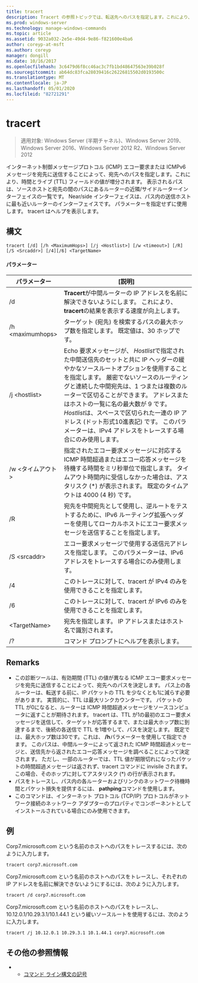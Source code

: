 ```yaml
---
title: tracert
description: Tracert の参照トピックでは、転送先へのパスを指定します。これにより、インターネット制御メッセージプロトコル (ICMP) のエコー要求または ICMPv6 メッセージが転送先に送信され、時間がライブ (TTL) フィールドの値が増加します。
ms.prod: windows-server
ms.technology: manage-windows-commands
ms.topic: article
ms.assetid: 9032a032-2e5e-49d4-9e86-f821600e4ba6
author: coreyp-at-msft
ms.author: coreyp
manager: dongill
ms.date: 10/16/2017
ms.openlocfilehash: 3c6479d6f8cc46ac3c7fb1bd48647563e39b028f
ms.sourcegitcommit: ab64dc83fca28039416c26226815502d0193500c
ms.translationtype: MT
ms.contentlocale: ja-JP
ms.lasthandoff: 05/01/2020
ms.locfileid: "82721291"
---
```

# <a name="tracert"></a>tracert

> 適用対象: Windows Server (半期チャネル)、Windows Server 2019、Windows Server 2016、Windows Server 2012 R2、Windows Server 2012

インターネット制御メッセージプロトコル (ICMP) エコー要求または ICMPv6 メッセージを宛先に送信することによって、宛先へのパスを指定します。これにより、時間とライブ (TTL) フィールドの値が増分されます。 表示されるパスは、ソースホストと宛先の間のパスにあるルーターの近隣/サイドルーターインターフェイスの一覧です。 Near/side インターフェイスは、パス内の送信ホストに最も近いルーターのインターフェイスです。 パラメーターを指定せずに使用します。 tracert はヘルプを表示します。   

## <a name="syntax"></a>構文  
```  
tracert [/d] [/h <MaximumHops>] [/j <Hostlist>] [/w <timeout>] [/R] [/S <Srcaddr>] [/4][/6] <TargetName>  
```  
#### <a name="parameters"></a>パラメーター  
|パラメーター|[説明]|  
|-------|--------|  
|/d|**Tracert**が中間ルーターの IP アドレスを名前に解決できないようにします。 これにより、 **tracert**の結果を表示する速度が向上します。|  
|/h \<maximumhops>|ターゲット (宛先) を検索するパスの最大ホップ数を指定します。 既定値は、30 ホップです。|  
|/j \<hostlist>|Echo 要求メッセージが、 *Hostlist*で指定された中間送信先のセットと共に IP ヘッダーの緩やかなソースルートオプションを使用することを指定します。 厳密でないソースのルーティングと連続した中間宛先は、1 つまたは複数のルーターで区切ることができます。 アドレスまたはホストの一覧に名の最大数が 9 です。 *Hostlist*は、スペースで区切られた一連の IP アドレス (ドット形式10進表記) です。 このパラメーターは、IPv4 アドレスをトレースする場合にのみ使用します。|  
|/w \<タイムアウト>|指定されたエコー要求メッセージに対応する ICMP 時間超過またはエコー応答メッセージを待機する時間をミリ秒単位で指定します。 タイムアウト時間内に受信しなかった場合は、アスタリスク (*) が表示されます。 既定のタイムアウトは 4000 (4 秒) です。|  
|/R|宛先を中間宛先として使用し、逆ルートをテストするために、IPv6 ルーティング拡張ヘッダーを使用してローカルホストにエコー要求メッセージを送信することを指定します。|  
|/S \<srcaddr>|エコー要求メッセージで使用する送信元アドレスを指定します。 このパラメーターは、IPv6 アドレスをトレースする場合にのみ使用します。|  
|/4|このトレースに対して、tracert が IPv4 のみを使用できることを指定します。|  
|/6|このトレースに対して、tracert が IPv6 のみを使用できることを指定します。|  
|\<TargetName>|宛先を指定します。 IP アドレスまたはホスト名で識別されます。|  
|/?|コマンド プロンプトにヘルプを表示します。|  

## <a name="remarks"></a>Remarks  
-   この診断ツールは、有効期間 (TTL) の値が異なる ICMP エコー要求メッセージを宛先に送信することによって、宛先へのパスを決定します。 パス上の各ルーターは、転送する前に、IP パケットの TTL を少なくとも1に減らす必要があります。 実質的に、TTL は最大リンクカウンターです。 パケットの TTL が0になると、ルーターは ICMP 時間超過メッセージをソースコンピュータに返すことが期待されます。 tracert は、TTL が1の最初のエコー要求メッセージを送信して、ターゲットが応答するまで、または最大ホップ数に到達するまで、後続の各送信で TTL を1増やして、パスを決定します。 既定では、最大ホップ数は30です。これは、 **/h**パラメーターを使用して指定できます。 このパスは、中間ルーターによって返された ICMP 時間超過メッセージと、送信先から返されたエコー応答メッセージを調べることによって決定されます。 ただし、一部のルーターでは、TTL 値が期限切れになったパケットの時間超過メッセージは返されず、tracert コマンドに invisile されます。 この場合、そのホップに対してアスタリスク (*) の行が表示されます。  
-   パスをトレースし、パス内の各ルーターおよびリンクのネットワーク待機時間とパケット損失を提供するには、 **pathping**コマンドを使用します。  
-   このコマンドは、インターネット プロトコル (TCP/IP) プロトコルがネットワーク接続のネットワーク アダプターのプロパティでコンポーネントとしてインストールされている場合にのみ使用できます。  

## <a name="examples"></a>例  
Corp7.microsoft.com という名前のホストへのパスをトレースするには、次のように入力します。  
```  
tracert corp7.microsoft.com  
```  
Corp7.microsoft.com という名前のホストへのパスをトレースし、それぞれの IP アドレスを名前に解決できないようにするには、次のように入力します。  
```  
tracert /d corp7.microsoft.com  
```  
Corp7.microsoft.com という名前のホストへのパスをトレースし、10.12.0.1/10.29.3.1/10.1.44.1 という緩いソースルートを使用するには、次のように入力します。  
```  
tracert /j 10.12.0.1 10.29.3.1 10.1.44.1 corp7.microsoft.com  
```  
## <a name="additional-references"></a>その他の参照情報  
-   - [コマンド ライン構文の記号](command-line-syntax-key.md)  
